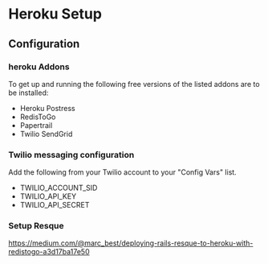 # Heroku Setup

## Configuration

### heroku Addons

To get up and running the following free versions of the listed addons are to be installed:
* Heroku Postress
* RedisToGo
* Papertrail
* Twilio SendGrid


### Twilio messaging configuration

Add the following from your Twilio account to your "Config Vars" list.
* TWILIO_ACCOUNT_SID
* TWILIO_API_KEY
* TWILIO_API_SECRET


### Setup Resque
https://medium.com/@marc_best/deploying-rails-resque-to-heroku-with-redistogo-a3d17ba17e50

